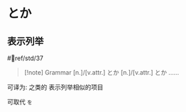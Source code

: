 # とか

## 表示列举

 #📖ref/std/37

> [!note] Grammar
> [n.]/[v.attr.] とか [n.]/[v.attr.] とか ......

可译为: 之类的
表示列举相似的项目

可取代 `を`
